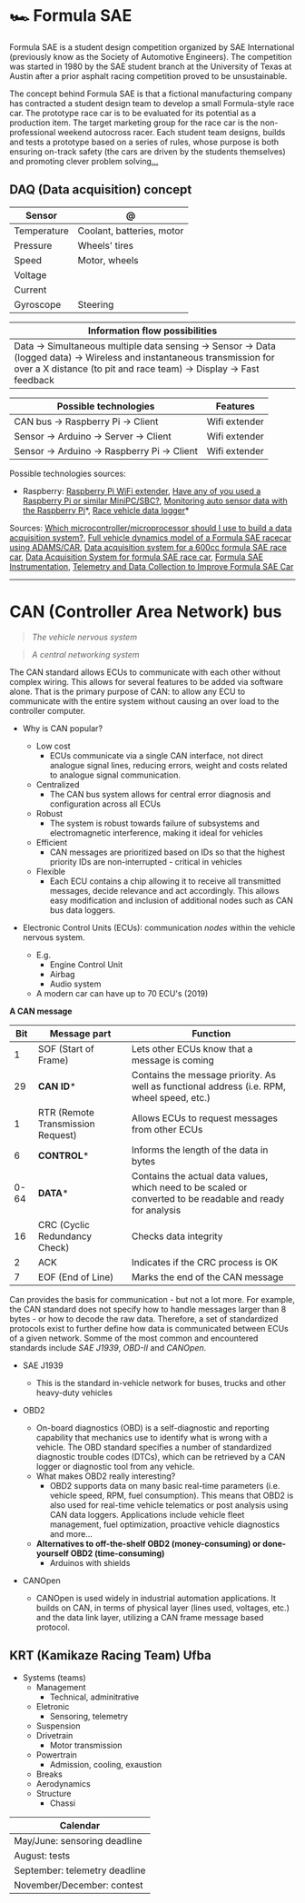 # 🏎 Formula SAE

Formula SAE is a student design competition organized by SAE International (previously know as the Society of Automotive Engineers). The competition was started in 1980 by the SAE student branch at the University of Texas at Austin after a prior asphalt racing competition proved to be unsustainable.

The concept behind Formula SAE is that a fictional manufacturing company has contracted a student design team to develop a small Formula-style race car. The prototype race car is to be evaluated for its potential as a production item. The target marketing group for the race car is the non-professional weekend autocross racer. Each student team designs, builds and tests a prototype based on a series of rules, whose purpose is both ensuring on-track safety (the cars are driven by the students themselves) and promoting clever problem solving[...](https://en.wikipedia.org/wiki/Formula_SAE)

## DAQ (Data acquisition) concept

| Sensor      | @                         |
| ----------- | ------------------------- |
| Temperature | Coolant, batteries, motor |
| Pressure    | Wheels' tires             |
| Speed       | Motor, wheels             |
| Voltage     |                           |
| Current     |                           |
| Gyroscope   | Steering                  |

| Information flow possibilities                                                                                                                                                                 |
| ---------------------------------------------------------------------------------------------------------------------------------------------------------------------------------------------- |
| Data -> Simultaneous multiple data sensing -> Sensor -> Data (logged data) -> Wireless and instantaneous transmission for over a X distance (to pit and race team) -> Display -> Fast feedback |

| Possible technologies                       | Features      |
| ------------------------------------------- | ------------- |
| CAN bus -> Raspberry Pi -> Client           | Wifi extender |
| Sensor -> Arduino -> Server -> Client       | Wifi extender |
| Sensor -> Arduino -> Raspberry Pi -> Client | Wifi extender |

Possible technologies sources:

- Raspberry: [Raspberry Pi WiFi extender](https://pimylifeup.com/raspberry-pi-wifi-extender/), [Have any of you used a Raspberry Pi or similar MiniPC/SBC?](https://www.reddit.com/r/FSAE/comments/6tgy7k/have_any_of_you_used_a_raspberry_pi_or_similar/), [Monitoring auto sensor data with the Raspberry Pi](http://www.raspberry-pi-geek.com/Archive/2014/05/Monitoring-auto-sensor-data-with-the-Raspberry-Pi)\*, [Race vehicle data logger](https://www.raspberrypi.org/forums/viewtopic.php?t=14646)\*

Sources: [Which microcontroller/microprocessor should I use to build a data acquisition system?](https://www.reddit.com/r/FSAE/comments/9770g6/which_microcontrollermicroprocessor_should_i_use/), [Full vehicle dynamics model of a Formula SAE racecar using ADAMS/CAR](https://core.ac.uk/download/pdf/4269718.pdf), [Data acquisition system for a 600cc formula SAE race car](https://ieeexplore.ieee.org/document/5400316), [Data Acquisition System for formula SAE race car](https://courses.engr.illinois.edu/ece445/getfile.asp?id=5475), [Formula SAE Instrumentation](https://www.evansville.edu/majors/eecs/downloads/projects2017/LeeKniesReport.pdf), [Telemetry and Data Collection to Improve Formula SAE Car](http://www.iaeng.org/publication/WCECS2017/WCECS2017_pp317-321.pdf)

---

# CAN (Controller Area Network) bus

> _The vehicle nervous system_

> _A central networking system_

The CAN standard allows ECUs to communicate with each other without complex wiring. This allows for several features to be added via software alone. That is the primary purpose of CAN: to allow any ECU to communicate with the entire system without causing an over load to the controller computer.

- Why is CAN popular?

  - Low cost
    - ECUs communicate via a single CAN interface, not direct analogue signal lines, reducing errors, weight and costs related to analogue signal communication.
  - Centralized
    - The CAN bus system allows for central error diagnosis and configuration across all ECUs
  - Robust
    - The system is robust towards failure of subsystems and electromagnetic interference, making it ideal for vehicles
  - Efficient
    - CAN messages are prioritized based on IDs so that the highest priority IDs are non-interrupted - critical in vehicles
  - Flexible
    - Each ECU contains a chip allowing it to receive all transmitted messages, decide relevance and act accordingly. This allows easy modification and inclusion of additional nodes such as CAN bus data loggers.

- Electronic Control Units (ECUs): communication _nodes_ within the vehicle nervous system.

  - E.g.
    - Engine Control Unit
    - Airbag
    - Audio system
  - A modern car can have up to 70 ECU's (2019)

**A CAN message**

| Bit  | Message part                      | Function                                                                                                    |
| ---- | --------------------------------- | ----------------------------------------------------------------------------------------------------------- |
| 1    | SOF (Start of Frame)              | Lets other ECUs know that a message is coming                                                               |
| 29   | **CAN ID**\*                      | Contains the message priority. As well as functional address (i.e. RPM, wheel speed, etc.)                  |
| 1    | RTR (Remote Transmission Request) | Allows ECUs to request messages from other ECUs                                                             |
| 6    | **CONTROL**\*                     | Informs the length of the data in bytes                                                                     |
| 0-64 | **DATA**\*                        | Contains the actual data values, which need to be scaled or converted to be readable and ready for analysis |
| 16   | CRC (Cyclic Redundancy Check)     | Checks data integrity                                                                                       |
| 2    | ACK                               | Indicates if the CRC process is OK                                                                          |
| 7    | EOF (End of Line)                 | Marks the end of the CAN message                                                                            |

Can provides the basis for communication - but not a lot more. For example, the CAN standard does not specify how to handle messages larger than 8 bytes - or how to decode the raw data. Therefore, a set of standardized protocols exist to further define how data is communicated between ECUs of a given network. Somme of the most common and encountered standards include _SAE J1939_, _OBD-II_ and _CANOpen_.

- SAE J1939

  - This is the standard in-vehicle network for buses, trucks and other heavy-duty vehicles

- OBD2

  - On-board diagnostics (OBD) is a self-diagnostic and reporting capability that mechanics use to identify what is wrong with a vehicle. The OBD standard specifies a number of standardized diagnostic trouble codes (DTCs), which can be retrieved by a CAN logger or diagnostic tool from any vehicle.
  - What makes OBD2 really interesting?
    - OBD2 supports data on many basic real-time parameters (i.e. vehicle speed, RPM, fuel consumption). This means that OBD2 is also used for real-time vehicle telematics or post analysis using CAN data loggers. Applications include vehicle fleet management, fuel optimization, proactive vehicle diagnostics and more...
  - **Alternatives to off-the-shelf OBD2 (money-consuming) or done-yourself OBD2 (time-consuming)**
    - Arduinos with shields

- CANOpen
  - CANOpen is used widely in industrial automation applications. It builds on CAN, in terms of physical layer (lines used, voltages, etc.) and the data link layer, utilizing a CAN frame message based protocol.

## KRT (Kamikaze Racing Team) Ufba

- Systems (teams)
  - Management
    - Technical, adminitrative
  - Eletronic
    - Sensoring, telemetry
  - Suspension
  - Drivetrain
    - Motor transmission
  - Powertrain
    - Admission, cooling, exaustion
  - Breaks
  - Aerodynamics
  - Structure
    - Chassi

| Calendar                      |
| ----------------------------- |
| May/June: sensoring deadline  |
| August: tests                 |
| September: telemetry deadline |
| November/December: contest    |
